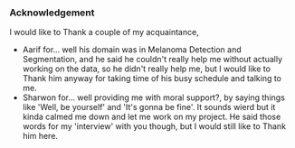 ### Acknowledgement
I would like to Thank a couple of my acquaintance,
- Aarif for... well his domain was in Melanoma Detection and Segmentation, and he said he couldn't really help me without actually 
working on the data, so he didn't really help me, but I would like to Thank him anyway for taking time of his busy 
schedule and talking to me.
- Sharwon for... well providing me with moral support?, by saying things like 'Well, be yourself' and 'It's gonna be fine'. It sounds wierd but 
it kinda calmed me down and let me work on my project. He said those words for my 'interview' with you though, but I would still like
to Thank him here.
